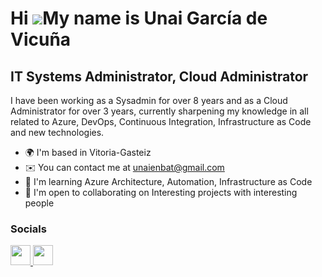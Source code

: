 Hi ![](https://user-images.githubusercontent.com/18350557/176309783-0785949b-9127-417c-8b55-ab5a4333674e.gif)My name is Unai García de Vicuña
=============================================================================================================================================

IT Systems Administrator, Cloud Administrator
---------------------------------------------

I have been working as a Sysadmin for over 8 years and as a Cloud Administrator for over 3 years, currently sharpening my knowledge in all related to Azure, DevOps, Continuous Integration, Infrastructure as Code and new technologies.

*   🌍  I'm based in Vitoria-Gasteiz
*   ✉️  You can contact me at [unaienbat@gmail.com](mailto:unaienbat@gmail.com)
*   🧠  I'm learning Azure Architecture, Automation, Infrastructure as Code
*   🤝  I'm open to collaborating on Interesting projects with interesting people


### Socials<p align="left"> <a href="https://www.github.com/UGarvicu" target="_blank" rel="noreferrer"> <picture> <source media="(prefers-color-scheme: dark)" srcset="https://raw.githubusercontent.com/danielcranney/readme-generator/main/public/icons/socials/github-dark.svg" /> <source media="(prefers-color-scheme: light)" srcset="https://raw.githubusercontent.com/danielcranney/readme-generator/main/public/icons/socials/github.svg" /> <img src="https://raw.githubusercontent.com/danielcranney/readme-generator/main/public/icons/socials/github.svg" width="32" height="32" /> </picture> </a> <a href="https://www.linkedin.com/in/unai-garc%C3%ADa-de-vicu%C3%B1a-0001a0139/" target="_blank" rel="noreferrer"> <picture> <source media="(prefers-color-scheme: dark)" srcset="https://raw.githubusercontent.com/danielcranney/readme-generator/main/public/icons/socials/linkedin-dark.svg" /> <source media="(prefers-color-scheme: light)" srcset="https://raw.githubusercontent.com/danielcranney/readme-generator/main/public/icons/socials/linkedin.svg" /> <img src="https://raw.githubusercontent.com/danielcranney/readme-generator/main/public/icons/socials/linkedin.svg" width="32" height="32" /> </picture> </a></p>

